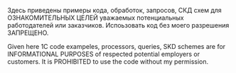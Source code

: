 Здесь приведены примеры кода, обработок, запросов, СКД схем для ОЗНАКОМИТЕЛЬНЫХ ЦЕЛЕЙ уважаемых потенциальных работодателей или заказчиков.
Испоьзовать код без моего разрешения ЗАПРЕЩЕНО.

Given here 1C code exampeles, processors, queries, SKD schemes are for INFORMATIONAL PURPOSES of respected potential employers or customers.
It is PROHIBITED to use the code without my permission.

